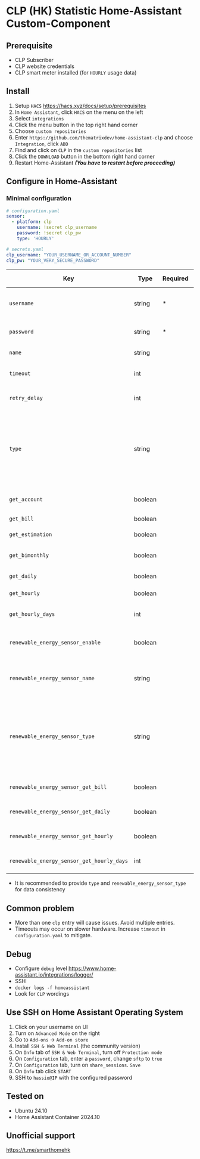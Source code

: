 # CLP (HK) Statistic Home-Assistant Custom-Component

## Prerequisite

- CLP Subscriber
- CLP website credentials
- CLP smart meter installed (for `HOURLY` usage data)

## Install

1. Setup `HACS` https://hacs.xyz/docs/setup/prerequisites
2. In `Home Assistant`, click `HACS` on the menu on the left
3. Select `integrations`
4. Click the menu button in the top right hand corner
5. Choose `custom repositories`
6. Enter `https://github.com/thematrixdev/home-assistant-clp` and choose `Integration`, click `ADD`
7. Find and click on `CLP` in the `custom repositories` list
8. Click the `DOWNLOAD` button in the bottom right hand corner
9. Restart Home-Assistant ***(You have to restart before proceeding)***

## Configure in Home-Assistant

### Minimal configuration

```yaml
# configuration.yaml
sensor:
  - platform: clp
    username: !secret clp_username
    password: !secret clp_pw
    type: 'HOURLY'
```

```yaml
# secrets.yaml
clp_username: "YOUR_USERNAME_OR_ACCOUNT_NUMBER"
clp_pw: "YOUR_VERY_SECURE_PASSWORD"
```

| Key                                       | Type    | Required | Accepted Values                              | Default                  | Description                                                                         |
|-------------------------------------------|---------|----------|----------------------------------------------|--------------------------|-------------------------------------------------------------------------------------|
| `username`                                | string  | *        | Any string                                   | (N/A)                    | CLP username or account number                                                      |
| `password`                                | string  | *        | Any string                                   | (N/A)                    | CLP account password                                                                |
| `name`                                    | string  |          | Any string                                   | `CLP`                    | Name of the sensor                                                                  |
| `timeout`                                 | int     |          | Any integer                                  | `30`                     | Connection timeout in second                                                        |
| `retry_delay`                             | int     |          | Any integer                                  | `300`                    | Delay before retry in second                                                        |
| `type`                                    | string  |          | ` `<br/>`BIMONTHLY`<br/>`DAILY`<br/>`HOURLY` | ` `                      | Type of data to be shown in state<br/>If not specified, best accurate value is used |
| `get_account`                             | boolean |          | `True`<br/>`False`                           | `False`                  | Get account summary                                                                 |
| `get_bill`                                | boolean |          | `True`<br/>`False`                           | `False`                  | Get bills                                                                           |
| `get_estimation`                          | boolean |          | `True`<br/>`False`                           | `False`                  | Get usage estimation                                                                |
| `get_bimonthly`                           | boolean |          | `True`<br/>`False`                           | `False`                  | Get bi-monthly usage                                                                |
| `get_daily`                               | boolean |          | `True`<br/>`False`                           | `False`                  | Get daily usage                                                                     |
| `get_hourly`                              | boolean |          | `True`<br/>`False`                           | `False`                  | Get hourly usage                                                                    |
| `get_hourly_days`                         | int     |          | Any integer                                  | `1`                      | Number of days to get hourly data                                                   |
| `renewable_energy_sensor_enable`          | boolean |          | `True`<br/>`False`                           | `False`                  | Enable renewable energy sensor                                                      |
| `renewable_energy_sensor_name`            | string  |          | `True`<br/>`False`                           | `'CLP Renewable Energy'` | Name of the renewable energy sensor                                                 |
| `renewable_energy_sensor_type`            | string  |          | ` `<br/>`BIMONTHLY`<br/>`DAILY`<br/>`HOURLY` | ` `                      | Type of data to be shown in state<br/>If not specified, best accurate value is used |
| `renewable_energy_sensor_get_bill`        | boolean |          | `True`<br/>`False`                           | `False`                  | Get energy generation in bills                                                      |
| `renewable_energy_sensor_get_daily`       | boolean |          | `True`<br/>`False`                           | `False`                  | Get daily energy generation                                                         |
| `renewable_energy_sensor_get_hourly`      | boolean |          | `True`<br/>`False`                           | `False`                  | Get hourly energy generation                                                        |
| `renewable_energy_sensor_get_hourly_days` | int     |          | Any integer                                  | `1`                      | Number of days to get hourly data                                                   |

- It is recommended to provide `type` and `renewable_energy_sensor_type` for data consistency

## Common problem

- More than one `clp` entry will cause issues. Avoid multiple entries.
- Timeouts may occur on slower hardware. Increase `timeout` in `configuration.yaml` to mitigate.

## Debug

- Configure `debug` level https://www.home-assistant.io/integrations/logger/
- SSH
- `docker logs -f homeassistant`
- Look for `CLP` wordings

## Use SSH on Home Assistant Operating System

1. Click on your username on UI
2. Turn on `Advanced Mode` on the right
3. Go to `Add-ons` -> `Add-on store`
4. Install `SSH & Web Terminal` (the community version)
5. On `Info` tab of `SSH & Web Terminal`, turn off `Protection mode`
6. On `Configuration` tab, enter a `password`, change `sftp` to `true`
7. On `Configuration` tab, turn on `share_sessions`. `Save`
8. On `Info` tab click `START`
9. SSH to `hassio@IP` with the configured password

## Tested on

- Ubuntu 24.10
- Home Assistant Container 2024.10

## Unofficial support

https://t.me/smarthomehk
